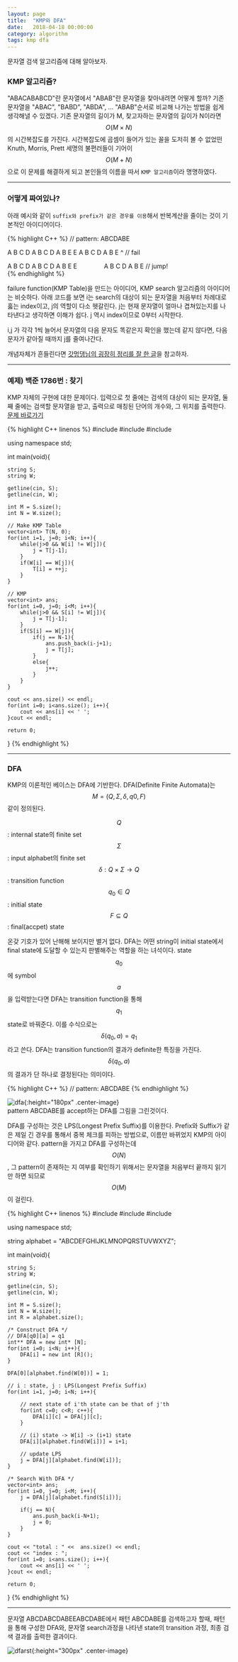 ```yaml
---
layout: page
title:  "KMP와 DFA"
date:   2018-04-18 00:00:00
category: algorithm
tags: kmp dfa
---
```


문자열 검색 알고리즘에 대해 알아보자.

<!-- more -->

### KMP 알고리즘?

"ABACABABCD"란 문자열에서 "ABAB"란 문자열을 찾아내려면 어떻게 할까? 기존 문자열을 "ABAC", "BABD", "ABDA", ... "ABAB"순서로 비교해 나가는 방법을 쉽게 생각해낼 수 있겠다. 기존 문자열의 길이가 M, 찾고자하는 문자열의 길이가 N이라면 $$O(M × N)$$의 시간복잡도를 가진다. 시간복잡도에 곱셈이 들어가 있는 꼴을 도저히 볼 수 없었떤 Knuth, Morris, Prett 세명의 불편러들이 기어이 $$O(M + N)$$으로 이 문제를 해결하게 되고 본인들의 이름을 따서 `KMP 알고리즘`이라 명명하였다.

---

### 어떻게 짜여있나?

아래 예시와 같이 `suffix와 prefix가 같은 경우를 이용`해서 반복계산을 줄이는 것이 기본적인 아이디어이다.

{% highlight C++ %}
// pattern: ABCDABE

A B C D A B C D A B E E
A B C D A B E ^ // fail
  
A B C D A B C D A B E E
⠀ ⠀ ⠀ ⠀ A B C D A B E // jump!  
{% endhighlight %}

failure function(KMP Table)을 만드는 아이디어, KMP search 알고리즘의 아이디어는 비슷하다. 아래 코드를 보면 i는 search의 대상이 되는 문자열을 처음부터 차례대로 훓는 index이고, j의 역할이 다소 헷갈린다. j는 현재 문자열이 얼마나 겹쳐있는지를 나타낸다고 생각하면 이해가 쉽다. j 역시 index이므로 0부터 시작한다. 

i,j 가 각각 1씩 늘어서 문자열의 다음 문자도 똑같은지 확인을 했는데 같지 않다면, 다음 문자가 같아질 때까지 j를 줄여나간다. 

개념자체가 흔들린다면 [갓멍댕님의 굉장히 정리를 잘 한 글](http://bowbowbow.tistory.com/6)을 참고하자.

---

### 예제) 백준 1786번 : 찾기

KMP 자체의 구현에 대한 문제이다. 입력으로 첫 줄에는 검색의 대상이 되는 문자열, 둘째 줄에는 검색할 문자열을 받고, 출력으로 매칭된 단어의 개수와, 그 위치를 출력한다.  
[문제 바로가기](https://www.acmicpc.net/problem/1786)


{% highlight C++ linenos %}
#include <iostream>
#include <string>
#include <vector>

using namespace std;

int main(void){

	string S;
	string W;

	getline(cin, S);
	getline(cin, W);

	int M = S.size();
	int N = W.size();

	// Make KMP Table
	vector<int> T(N, 0);
	for(int i=1, j=0; i<N; i++){
		while(j>0 && W[i] != W[j]){
			j = T[j-1];
		}
		if(W[i] == W[j]){
			T[i] = ++j;
		}
	}
	
	// KMP
	vector<int> ans;
	for(int i=0, j=0; i<M; i++){
		while(j>0 && S[i] != W[j]){
			j = T[j-1];
		}
		if(S[i] == W[j]){
			if(j == N-1){
				ans.push_back(i-j+1);
				j = T[j];
			}
			else{
				j++;
			}
		}
	}

	cout << ans.size() << endl;
	for(int i=0; i<ans.size(); i++){
		cout << ans[i] << ' ';
	}cout << endl;

	return 0;
}
{% endhighlight %}

---

### DFA

KMP의 이론적인 베이스는 DFA에 기반한다. 
DFA(Definite Finite Automata)는 $$M = (Q, Σ, δ, q0, F)$$ 같이 정의된다. 
>
$$Q$$ : internal state의 finite set  
$$Σ$$ : input alphabet의 finite set  
$$δ : Q × Σ → Q$$ : transition function  
$$q_0 ∈ Q$$ : initial state  
$$F ⊆ Q$$ : final(accpet) state 
>
  

온갖 기호가 있어 난해해 보이지만 별거 없다. DFA는 어떤 string이 initial state에서 final state에 도달할 수 있는지 판별해주는 역할을 하는 녀석이다. state $$q_0$$에 symbol $$a$$을 입력받는다면 DFA는 transition function을 통해 $$q_1$$ state로 바꿔준다. 이를 수식으로는 $$δ(q_0, a) = q_1$$라고 쓴다. DFA는 transition function의 결과가 definite한 특징을 가진다. $$δ(q_0, a)$$의 결과가 단 하나로 결정된다는 의미이다.


{% highlight C++ %}
// pattern: ABCDABE
{% endhighlight %}

![dfa]({{site.url}}/assets/algorithm/dfa.png){:height="180px" .center-image}  
pattern ABCDABE를 accept하는 DFA를 그림을 그린것이다. 

DFA를 구성하는 것은 LPS(Longest Prefix Suffix)를 이용한다. Prefix와 Suffix가 같은 제일 긴 경우를 통해서 중복 체크를 피하는 방법으로, 이름만 바뀌었지 KMP의 아이디어와 같다. pattern을 가지고 DFA를 구성하는데 $$O(N)$$, 그 pattern이 존재하는 지 여부를 확인하기 위해서는 문자열을 처음부터 끝까지 읽기만 하면 되므로 $$O(M)$$이 걸린다. 



{% highlight C++ linenos %}
#include <iostream>
#include <string>
#include <vector>

using namespace std;

string alphabet = "ABCDEFGHIJKLMNOPQRSTUVWXYZ";

int main(void){

	string S;
	string W;

	getline(cin, S);
	getline(cin, W);

	int M = S.size();
	int N = W.size();
	int R = alphabet.size();

	/* Construct DFA */
	// DFA[q0][a] = q1
	int** DFA = new int* [N];
	for(int i=0; i<N; i++){
		DFA[i] = new int [R]();
	}

	DFA[0][alphabet.find(W[0])] = 1;

	// i : state, j : LPS(Longest Prefix Suffix)
	for(int i=1, j=0; i<N; i++){

		// next state of i'th state can be that of j'th
		for(int c=0; c<R; c++){
			DFA[i][c] = DFA[j][c];
		}

		// (i) state -> W[i] -> (i+1) state
		DFA[i][alphabet.find(W[i])] = i+1;

		// update LPS
		j = DFA[j][alphabet.find(W[i])];
	}
	
	/* Search With DFA */
	vector<int> ans;
	for(int i=0, j=0; i<M; i++){
		j = DFA[j][alphabet.find(S[i])];

		if(j == N){
			ans.push_back(i-N+1);
			j = 0;
		}
	}

	cout << "total : " <<  ans.size() << endl;
	cout << "index : ";
	for(int i=0; i<ans.size(); i++){
		cout << ans[i] << ' ';
	}cout << endl;

	return 0;
}
{% endhighlight %}

---

문자열 ABCDABCDABEEABCDABE에서 패턴 ABCDABE를 검색하고자 할때, 패턴을 통해 구성한 DFA와, 문자열 search과정을 나타낸 state의 transition 과정, 최종 검색 결과를 출력한 결과이다.

![dfarst]({{site.url}}/assets/algorithm/dfa_rst.png){:height="300px" .center-image}  
